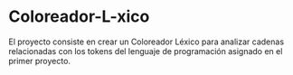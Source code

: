# Coloreador-L-xico
El proyecto consiste en crear un Coloreador Léxico para analizar cadenas relacionadas  con los tokens del lenguaje de programación asignado en el primer proyecto.
